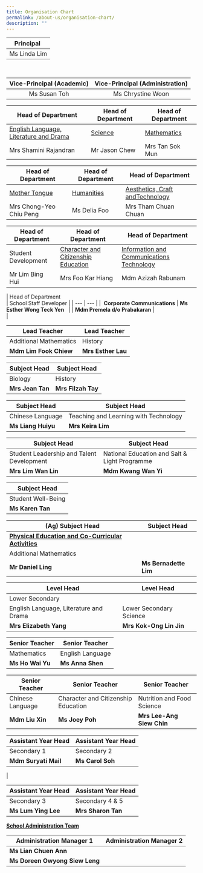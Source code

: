 ```yaml
---
title: Organisation Chart
permalink: /about-us/organisation-chart/
description: ""
---
```

| Principal |
| :---: |
| Ms Linda Lim |

<br>

| Vice-Principal (Academic) | Vice-Principal (Administration) |
| :---: | :---: |
| Ms Susan Toh | Ms Chrystine Woon |

| Head of Department | Head of Department | Head of Department |
| --- | --- | --- |
| [English Language, Literature and Drama](/about-us/organisation-chart/english-language-literature-and-drama) | [Science](/about-us/organisation-chart/science) | [Mathematics](/about-us/organisation-chart/mathematics) |
| Mrs Shamini Rajandran | Mr Jason Chew  | Mrs Tan Sok Mun |

| Head of Department | Head of Department | Head of Department |
| --- | --- | --- |
| [Mother Tongue](/about-us/organisation-chart/mother-tongue) | [Humanities](/about-us/organisation-chart/humanities) | [Aesthetics, Craft andTechnology](/about-us/organisation-chart/aesthetics-craft-and-technology) |
| Mrs Chong-Yeo Chiu Peng  | Ms Delia Foo  | Mrs Tham Chuan Chuan  |


| Head of Department | Head of Department | Head of Department |
|---|---|---|
| Student Development | [Character and Citizenship Education](/about-us/organisation-chart/character-and-citizenship-education) | [Information and Communications Technology](/about-us/organisation-chart/information-and-communications-technology)  |
| Mr Lim Bing Hui | Mrs Foo Kar Hiang   | Mdm Azizah Rabunam |

| Head of Department  
 | School Staff Developer |
| --- | --- |
|  **Corporate Communications** | **Ms Esther Wong Teck Yen**   |
| **Mdm Premela d/o Prabakaran** |   
 |

  

  

| Lead Teacher | Lead Teacher |
| --- | --- |
| Additional Mathematics | History |
| **Mdm Lim Fook Chiew** | **Mrs Esther Lau** |

| Subject Head | Subject Head |
| --- | --- |
| Biology | History |
| **Mrs Jean Tan** | **Mrs Filzah Tay** |

| Subject Head | Subject Head |
| --- | --- |
| Chinese Language | Teaching and Learning with Technology |
| **Ms Liang Huiyu** | **Mrs Keira Lim** |

| Subject Head | Subject Head |
| --- | --- |
| Student Leadership and Talent Development | National Education and Salt & Light Programme |
| **Mrs Lim Wan Lin** | **Mdm Kwang Wan Yi** |

| Subject Head |
| --- |
| Student Well-Being |
| **Ms Karen Tan** |

| (Ag) Subject Head | Subject Head |
| --- | --- |
| [**Physical Education and Co-Curricular Activities**](https://stmargaretssec.moe.edu.sg/about-us/organisation-chart/physical-education-and-co-curricular-activities)  
 | Additional Mathematics |
| **Mr Daniel Ling** | **Ms Bernadette Lim** |

| Level Head | Level Head |
| --- | --- |
| Lower Secondary  
English Language, Literature and Drama | Lower Secondary Science |
| **Mrs Elizabeth Yang** | **Mrs Kok-Ong Lin Jin** |

| Senior Teacher | Senior Teacher |
| --- | --- |
| Mathematics | English Language |
| **Ms Ho Wai Yu** | **Ms Anna Shen** |

| Senior Teacher | Senior Teacher | Senior Teacher |
| --- | --- | --- |
| Chinese Language | Character and Citizenship Education | Nutrition and Food Science |
| **Mdm Liu Xin** | **Ms Joey Poh** | **Mrs Lee-Ang Siew Chin** |

| Assistant Year Head | Assistant Year Head |
| --- | --- |
| Secondary 1 | Secondary 2 |
| **Mdm Suryati Mail** | **Ms Carol Soh**  
 |

| Assistant Year Head | Assistant Year Head |
| --- | --- |
| Secondary 3 | Secondary 4 & 5 |
| **Ms Lum Ying Lee** | **Mrs Sharon Tan** |

  

**[School Administration Team](https://stmargaretssec.moe.edu.sg/about-us/organisation-chart/school-administration-team)**  

  

| Administration Manager 1 | Administration Manager 2 |
| --- | --- |
| **Ms Lian Chuen Ann**  
 | **Ms Doreen Owyong Siew Leng** |